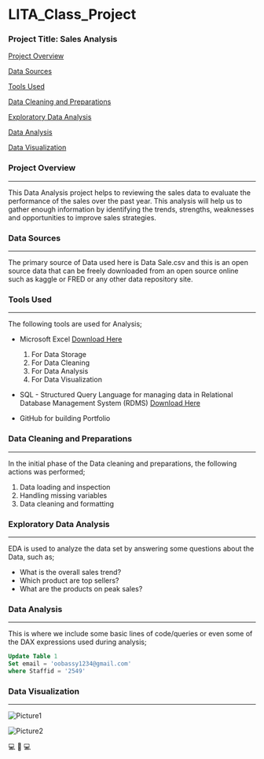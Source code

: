 # LITA_Class_Project

### Project Title: Sales Analysis

[Project Overview](#project-overview)

[Data Sources](#data-sources)

[Tools Used](#tools-used)

[Data Cleaning and Preparations](#data-cleaning-and-preparations)

[Exploratory Data Analysis](#exploratory-data-analysis)

[Data Analysis](#data-analysis)

[Data Visualization](#data-visualization)

### Project Overview
---
This Data Analysis project helps to reviewing the sales data to evaluate the performance of the sales over the past year. This analysis will help us to gather enough information by identifying the trends, strengths, weaknesses and opportunities to improve sales strategies.

### Data Sources
---
The primary source of Data used here is Data Sale.csv and this is an open source data that can be freely downloaded from an open source online such as kaggle or FRED or any other data repository site.

### Tools Used
---
The following tools are used for Analysis;
- Microsoft Excel [Download Here](https://www.microsoft.com)
   1. For Data Storage
   2. For Data Cleaning
   3. For Data Analysis
   4. For Data Visualization

- SQL - Structured Query Language for managing data in Relational Database Management System (RDMS) [Download Here](https://www.microsoft.com/en-us/sql-server/sql-server-downloads)
- GitHub for building Portfolio 

### Data Cleaning and Preparations
---
In the initial phase of the Data cleaning and preparations, the following actions was performed;
1. Data loading and inspection
2. Handling missing variables 
3. Data cleaning and formatting

### Exploratory Data Analysis
---
EDA is used to analyze the data set by answering some questions about the Data, such as;
- What is the overall sales trend?
- Which product are top sellers?
- What are the products on peak sales?

### Data Analysis
---
This is where we include some basic lines of code/queries or even some of the DAX expressions used during analysis;

```SQL
Update Table 1
Set email = 'oobassy1234@gmail.com'
where Staffid = '2549'
```
### Data Visualization
---

![Picture1](https://github.com/user-attachments/assets/8381e9b0-25c2-497d-ad51-2078bcada706)


![Picture2](https://github.com/user-attachments/assets/05c43f66-a67b-4651-aa04-aa225090047e)

💻  🥇  💻
